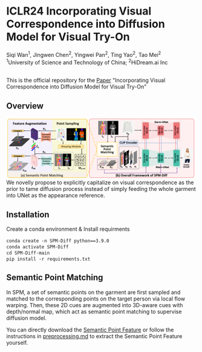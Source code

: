 <h1>ICLR24 Incorporating Visual Correspondence into Diffusion Model for Visual Try-On</h1>
<div>
    <a>Siqi Wan</a><sup>1</sup>,
    <a>Jingwen Chen</a><sup>2</sup>,
    <a>Yingwei Pan</a><sup>2</sup>,
    <a>Ting Yao</a><sup>2</sup>,
    <a>Tao Mei</a><sup>2</sup>
</div>
<div>
    <sup>1</sup>University of Science and Technology of China; <sup>2</sup>HiDream.ai Inc
</div>
</br>

This is the official repository for the 
[Paper](*) 
"Incorporating Visual Correspondence into Diffusion Model for Visual Try-On"

## Overview
![](image.png "Overview of our approach")
We novelly propose to explicitly capitalize
on visual correspondence as the prior to tame diffusion process instead of simply
feeding the whole garment into UNet as the appearance reference.

## Installation
Create a conda environment & Install requirments
```
conda create -n SPM-Diff python==3.9.0
conda activate SPM-Diff
cd SPM-Diff-main 
pip install -r requirements.txt
```
## Semantic Point Matching
In SPM, a set of semantic points on the garment are first sampled and matched to the
corresponding points on the target person via local flow warping. Then, these 2D cues are augmented
into 3D-aware cues with depth/normal map, which act as semantic point matching to supervise
diffusion model.

You can directly download the [Semantic Point Feature](*) or follow the instructions in [preprocessing.md](*) to extract the Semantic Point Feature yourself.


